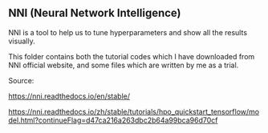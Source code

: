 ## NNI (Neural Network Intelligence)

NNI is a tool to help us to tune hyperparameters and show all the results visually. 

This folder contains both the tutorial codes which I have downloaded from NNI official website, and some files which are written by me as a trial.


Source: 

https://nni.readthedocs.io/en/stable/

https://nni.readthedocs.io/zh/stable/tutorials/hpo_quickstart_tensorflow/model.html?continueFlag=d47ca216a263dbc2b64a99bca96d70cf